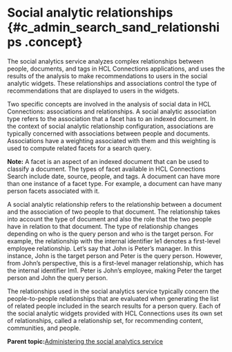 # Social analytic relationships {#c_admin_search_sand_relationships .concept}

The social analytics service analyzes complex relationships between people, documents, and tags in HCL Connections applications, and uses the results of the analysis to make recommendations to users in the social analytic widgets. These relationships and associations control the type of recommendations that are displayed to users in the widgets.

Two specific concepts are involved in the analysis of social data in HCL Connections: associations and relationships. A social analytic association type refers to the association that a facet has to an indexed document. In the context of social analytic relationship configuration, associations are typically concerned with associations between people and documents. Associations have a weighting associated with them and this weighting is used to compute related facets for a search query.

**Note:** A facet is an aspect of an indexed document that can be used to classify a document. The types of facet available in HCL Connections Search include date, source, people, and tags. A document can have more than one instance of a facet type. For example, a document can have many person facets associated with it.

A social analytic relationship refers to the relationship between a document and the association of two people to that document. The relationship takes into account the type of document and also the role that the two people have in relation to that document. The type of relationship changes depending on who is the query person and who is the target person. For example, the relationship with the internal identifier le1 denotes a first-level employee relationship. Let’s say that John is Peter’s manager. In this instance, John is the target person and Peter is the query person. However, from John’s perspective, this is a first-level manager relationship, which has the internal identifier lm1. Peter is John’s employee, making Peter the target person and John the query person.

The relationships used in the social analytics service typically concern the people-to-people relationships that are evaluated when generating the list of related people included in the search results for a person query. Each of the social analytic widgets provided with HCL Connections uses its own set of relationships, called a relationship set, for recommending content, communities, and people.

**Parent topic:**[Administering the social analytics service](../admin/c_admin_search_sand_indexing_tasks.md)

